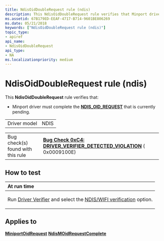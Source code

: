 ```yaml
---
title: NdisOidDoubleRequest rule (ndis)
description: This NdisOidDoubleRequest rule verifies that Minport driver must complete the NDIS\_OID\_REQUEST that is currently pending.
ms.assetid: 67B179ED-EEAF-4717-B714-9601BE806269
ms.date: 05/21/2018
keywords: ["NdisOidDoubleRequest rule (ndis)"]
topic_type:
- apiref
api_name:
- NdisOidDoubleRequest
api_type:
- NA
ms.localizationpriority: medium
---
```


# NdisOidDoubleRequest rule (ndis)


This **NdisOidDoubleRequest** rule verifies that:

-   Minport driver must complete the [**NDIS\_OID\_REQUEST**](https://docs.microsoft.com/windows-hardware/drivers/ddi/ndis/ns-ndis-_ndis_oid_request) that is currently pending.

|              |      |
|--------------|------|
| Driver model | NDIS |

|                                   |                                                                                                                                        |
|-----------------------------------|----------------------------------------------------------------------------------------------------------------------------------------|
| Bug check(s) found with this rule | [**Bug Check 0xC4: DRIVER\_VERIFIER\_DETECTED\_VIOLATION**](https://docs.microsoft.com/windows-hardware/drivers/debugger/bug-check-0xc4--driver-verifier-detected-violation) ( 0x0009100E) |

How to test
-----------

<table>
<colgroup>
<col width="100%" />
</colgroup>
<thead>
<tr class="header">
<th align="left">At run time</th>
</tr>
</thead>
<tbody>
<tr class="odd">
<td align="left"><p>Run <a href="https://docs.microsoft.com/windows-hardware/drivers/devtest/driver-verifier" data-raw-source="[Driver Verifier](https://docs.microsoft.com/windows-hardware/drivers/devtest/driver-verifier)">Driver Verifier</a> and select the <a href="https://docs.microsoft.com/windows-hardware/drivers/devtest/ndis-wifi-verification" data-raw-source="[NDIS/WIFI verification](https://docs.microsoft.com/windows-hardware/drivers/devtest/ndis-wifi-verification)">NDIS/WIFI verification</a> option.</p></td>
</tr>
</tbody>
</table>

 

Applies to
----------

[**MiniportOidRequest**](https://docs.microsoft.com/windows-hardware/drivers/ddi/ndis/nc-ndis-miniport_oid_request)
[**NdisMOidRequestComplete**](https://docs.microsoft.com/windows-hardware/drivers/ddi/ndis/nf-ndis-ndismoidrequestcomplete)
 

 





